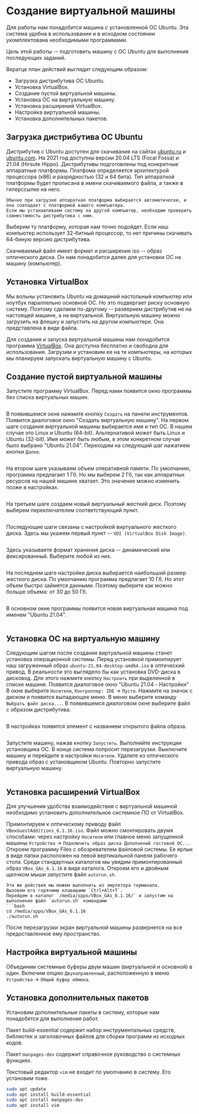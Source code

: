 # Создание виртуальной машины

<!-- Обоснование выбора ОС Ubuntu -->
Для работы нам понадобится машина с установленной ОС Ubuntu.
Эта система удобна в использовании и в исходном состоянии укомплектована необходимыми программами.

<!-- Цель работы -->
Цель этой работы -- подготовить машину с ОС Ubuntu для выполнения последующих заданий.

<!-- План работ -->
Вкратце план действий выглядит следующим образом:
* Загрузка дистрибутива ОС Ubuntu.
* Установка VirtualBox.
* Создание пустой виртуальной машины.
* Установка ОС на виртуальную машину.
* Установка расширений VirtualBox.
* Настройка виртуальной машины.
* Установка дополнительных пакетов.

## Загрузка дистрибутива ОС Ubuntu

Дистрибутив с Ubuntu доступен для скачивания на сайтах [ubuntu.ru](https://ubuntu.ru) и [ubuntu.com](https://ubuntu.com).
На 2021 год доступны версии 20.04 LTS (Focal Fossa) и 21.04 (Hirsute Hippo).
Дистрибутивы подготовлены под конкретные аппаратные платформы.
Платфома определяется архитектурой процессора (x86) и разрядностью (32 и 64 бита).
Тип аппаратной платформы будет прописана в имени скачиваемого файла, а также в гиперссылке на него.

```{warning}
Обычно при загрузке аппаратная платформа выбирается автоматически, и она совпадает с платформой вашего компьютера.
Если мы устанавливаем систему на другой компьютер, необходим проверить совместимость дистрибутива с ним.
```

Выберим ту платформу, которая нам точно подойдет.
Если наш компьютер использует 32-битный процессор, то нет причины скачивать 64-биную версию дистрибутива.

Скачиваемый файл имеет формат и расширение iso -- образ оптического диска.
Он нам понадобится далее для установки ОС на машину (компьютер).

## Установка VirtualBox

<!-- Виртуальная машина -->
Мы вольны установить Ubuntu на домашний настольный компьютер или ноутбук параллельно основной ОС.
Но это подвергает риску основную систему.
Поэтому сделаем по-другому -- развернем дистрибутив не на настоящей машине, а на виртуальной.
Виртуальную машину можно загрузить на флешку и запустить на другом компьютере.
Она представлена в виде файла.

Для создания и запуска виртуальной машины нам понадобится программа [VirtualBox](https://virtualbox.org).
Она доступна бесплатно и свободна для использования.
Загрузим и установим ее на те компьютеры, на которых мы планируем запускать виртуальную машину с Ubuntu.

## Создание пустой виртуальной машины

Запустите программу VirtualBox.
Перед нами появится окно программы без списка виртуальных машин.

```{image} images/VirtualBox-1.png
```

В появившемся окне нажмите кнопку `Создать` на панели инструментов.
Появится диалоговое окно "Создать виртуальную машину".
На первом шаге создания виртуальной машины выбирается имя и тип ОС.
В нашем случае это Linux и Ubuntu (64-bit).
Альтернативой может быть Linux и Ubuntu (32-bit).
Имя может быть любым, в этом конкретном случае было выбрано "Ubuntu 21.04".
Переходим на следующий шаг нажатием кнопки `Далее`.

```{figure} images/VirtualBox-2.png
```

На втором шаге указываем объем оперативной памяти.
По умолчанию, программа предлагает 1 Гб.
Но мы выберем 2 Гб, так как аппаратных ресурсов на нашей машине хватает.
Это значение можно изменить позже в настройках.

```{figure} images/VirtualBox-3.png
```

На третьем шаге создаем новый виртуальный жесткий диск.
Поэтому выберем переключателем соответствующий пункт.

```{figure} images/VirtualBox-4.png
```

Последующие шаги связаны с настройкой виртуального жесткого диска.
Здесь мы укажем первый пункт -- `VDI (VirtualBox Disk Image)`.

```{figure} images/VirtualBox-5.png
```

Здесь указываете формат хранения диска -- динамический или фиксированный.
Выберите любой из них.

```{figure} images/VirtualBox-6.png
```

На последнем шаге настройки диска выбирается наибольший размер жесткого диска.
По умолчанию программа предлагает 10 Гб.
Но этот объем быстро займется данными.
Поэтому выберите как можно больше объема: от 30 до 50 Гб.

```{figure} images/VirtualBox-7.png
```

В основном окне программы появится новая виртуальная машина под именем "Ubuntu 21.04".

```{figure} images/VirtualBox-8.png
```

## Установка ОС на виртуальную машину

Следующим шагом после создания виртуальной машины станет установка операционной системы.
Перед установкой примонтирует наш загруженный образ `ubuntu-21.04-desktop-amd64.iso` в оптический привод.
В реальности это выглядело бы как установка DVD-диска в дисковод.
Для этого нажмите кнопку `Настроить` при выделенной в списке машине.
Появится диалоговое окно "Ubuntu 21.04 - Настройки"
В окне выберите `Носители`, `Контроллер: IDE` -> `Пусто`.
Нажмите на значок с диском и появится выпадающее меню.
В меню выберите команду `Выбрать файл диска...`.
В появившемся диалоговом окне выберите файл с образом дистрибутива.

```{figure} images/VirtualBox-9.png
```

В настройках появится элемент с названием открытого файла образа.

```{figure} images/VirtualBox-10.png
```

Запустите машину, нажав кнопку `Запустить`.
Выполняйте инструкции установщика ОС.
В конце система попросит перезагрузки.
Выключите машину и перейдите в настройки `Носители`.
Удалите из оптического привода образ с установщиком Ubuntu.
Повторно запустите виртуальную машину.

```{image} images/Ubuntu-21.04.png
```

## Установка расширений VirtualBox

Для улучшения удобства взаимодействия с виртуальной машиной необходимо установить дополнительное системное ПО от VirtualBox.

Примонтируем к оптическому приводу файл `VBoxGuestAdditions_6.1.16.iso`.
Файл можно смонтировать двумя способами: через настройку `Носители` или главное меню запущенной машины `Устройства` -> `Подключить образ диска Дополнений гостевой ОС...`
Откроем программу Files с обозревателем файловой системы.
Ее ярлык в виде папки расположен на левой вертикальной панели рабочего стола.
Среди стандартных каталогов мы увидим примонтированный образ `VBox_GAs_6.1.16` в виде каталога.
Откроем его и двойным щелчком мыши запустите файл `autorun.sh`.

```{note}
Эти же действия мы можем выполнить из эмулятора терминала.
Вызовем его горячими клавишами `Ctrl+Alt+T`.
Перейдем в каталог `/media/sppo/VBox_GAs_6.1.16/` и запустим на выполнение файл `autorun.sh` командами
```bash
cd /media/sppo/VBox_GAs_6.1.16
./autorun.sh
```

После перезагрузки экран виртуальной машины развернется на все предоставленное ему пространство.

## Настройка виртуальной машины

Объединим системные буферы двум машин (виртуальной и основной) в один.
Включим опцию `Двунаправленный`, расположенную в меню `Устройства` -> `Общий буфер обмена`.

## Установка дополнительных пакетов

Установим дополнительные пакеты в систему, которые нам понадобятся для выполнения работ.

<!-- build-essential -->
Пакет build-essential содержит набор инструментальных средств, библиотек и заголовочных файлов для сборки программ из исходных кодов.

Пакет `manpages-dev` содержит справочное руководство о системных функциях.

Текстовый редактор `vim` не входит по умолчанию в систему.
Его установим тоже.

```bash
sudo apt update
sudo apt install build-essential
sudo apt install manpages-dev
sudo apt install vim
```
